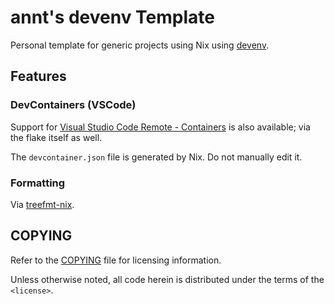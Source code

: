 # annt's devenv Template

Personal template for generic projects using Nix using
[devenv](https://devenv.sh).

## Features

### DevContainers (VSCode)

Support for
[Visual Studio Code Remote - Containers](https://code.visualstudio.com/docs/remote/containers)
is also available; via the flake itself as well.

The `devcontainer.json` file is generated by Nix. Do not manually edit it.

### Formatting

Via [treefmt-nix](https://github.com/numtide/treefmt-nix).

## COPYING

Refer to the [COPYING](./COPYING) file for licensing information.

Unless otherwise noted, all code herein is distributed under the terms of the
`<license>`.
